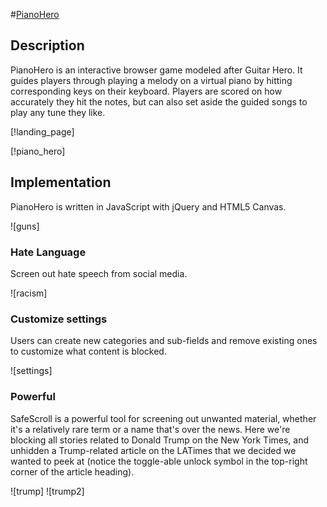 #[PianoHero](https://ksalehi.github.io/PianoHero)

## Description

PianoHero is an interactive browser game modeled after Guitar Hero. It guides players through playing a melody on a virtual piano by hitting corresponding keys on their keyboard. Players are scored on how accurately they hit the notes, but can also set aside the guided songs to play any tune they like.

[!landing_page]

[!piano_hero]

## Implementation

PianoHero is written in JavaScript with jQuery and HTML5 Canvas.



![guns]

### Hate Language

Screen out hate speech from social media.

![racism]


### Customize settings

Users can create new categories and sub-fields and remove existing ones to customize what content is blocked.

![settings]

### Powerful

SafeScroll is a powerful tool for screening out unwanted material, whether it's a relatively rare term or a name that's over the news. Here we're blocking all stories related to Donald Trump on the New York Times, and unhidden a Trump-related article on the LATimes that we decided we wanted to peek at (notice the toggle-able unlock symbol in the top-right corner of the article heading).

![trump]
![trump2]

[landing_page]: ./lib/css/landing_page.png
[piano_hero]: ./lib/css/piano_hero.png
